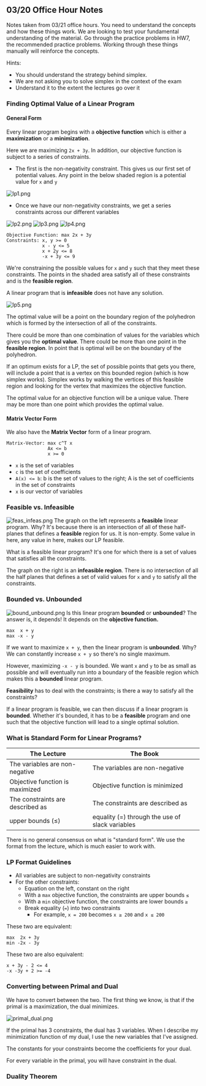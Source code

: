 ## 03/20 Office Hour Notes 
Notes taken from 03/21 office hours. 
You need to understand the concepts and how these things work. We are looking to test your fundamental understanding of the material. Go through the practice problems in HW7, the recommended practice problems. Working through these things manually will reinforce the concepts.

Hints:
- You should understand the strategy behind simplex. 
- We are not asking you to solve simplex in the context of the exam
- Understand it to the extent the lectures go over it

### Finding Optimal Value of a Linear Program
#### General Form
Every linear program begins with a **objective function** which is either a **maximization** or a **minimization**.

Here we are maximizing `2x + 3y`. In addition, our objective function is subject to a series of constraints. 
* The first is the non-negativity constraint. This gives us our first set of potential values. Any point in the below shaded region is a potential value for `x` and `y`

![lp1.png](imgs/lp1.png)

* Once we have our non-negativity constraints, we get a series constraints across our different variables

![lp2.png](imgs/lp2.png)
![lp3.png](imgs/lp3.png)
![lp4.png](imgs/lp4.png)

```
Objective Function: max 2x + 3y
Constraints: x, y >= 0
             x - y <= 5
             x + 2y <= 8
             -x + 3y <= 9
```
We're constraining the possible values for `x` and `y` such that they meet these constraints. The points in the shaded area satisfy all of these constraints and is the **feasible region**.

A linear program that is **infeasible** does not have any solution.

![lp5.png](imgs/lp5.png)

The optimal value will be a point on the boundary region of the polyhedron which is formed by the intersection of all of the constraints.

There could be more than one combination of values for the variables which gives you the **optimal value**. There could be more than one point in the **feasible region**. In point that is optimal will be on the boundary of the polyhedron.

If an optimum exists for a LP, the set of possible points that gets you there, will include a point that is a vertex on this bounded region (which is how simplex works). Simplex works by walking the vertices of this feasible region and looking for the vertex that maximizes the objective function. 

The optimal value for an objective function will be a unique value. There may be more than one point which provides the optimal value. 

#### Matrix Vector Form
We also have the **Matrix Vector** form of a linear program.
```
Matrix-Vector: max c^T x
               Ax <= b
               x >= 0
```
* `x` is the set of variables
* `c` is the set of coefficients 
* `A(x) <= b`: b is the set of values to the right; A is the set of coefficients in the set of constraints
* `x` is our vector of variables

### Feasible vs. Infeasible 
![feas_infeas.png](imgs/feas_infeas.png)
The graph on the left represents a **feasible** linear program. Why? It's because there is an intersection of all of these half-planes that defines a **feasible** region for us. It is non-empty. Some value in here, any value in here, makes our LP feasible. 

What is a feasible linear program? It's one for which there is a set of values that satisfies all the constraints.

The graph on the right is an **infeasible region**. There is no intersection of all the half planes that defines a set of valid values for `x` and `y` to satisfy all the constraints.

### Bounded vs. Unbounded
![bound_unbound.png](imgs/bound_unbound.png)
Is this linear program **bounded** or **unbounded**? The answer is, it depends! It depends on the **objective function.**
```
max  x + y
max -x - y
```
If we want to maximize `x + y`, then the linear program is **unbounded**. Why? We can constantly increase `x + y` so there's no single maximum. 

However, maximizing `-x - y` is bounded. We want `x` and `y` to be as small as possible and will eventually run into a boundary of the feasible region which makes this a **bounded** linear program.

**Feasibility** has to deal with the constraints; is there a way to satisfy all the constraints? 

If a linear program is feasible, we can then discuss if a linear program is **bounded**. Whether it's bounded, it has to be a **feasible** program and one such that the objective function will lead to a single optimal solution.

### What is Standard Form for Linear Programs?
| The Lecture                          | The Book                                        |
|--------------------------------------|-------------------------------------------------|
| The variables are non-negative       | The variables are non-negative                  |
| Objective function is maximized      | Objective function is minimized                 |
| The constraints are described as     | The constraints are described as                |
| upper bounds (≤)                     | equality (=) through the use of slack variables |

There is no general consensus on what is "standard form". We use the format from the lecture, which is much easier to work with. 

### LP Format Guidelines
- All variables are subject to non-negativity constraints
- For the other constraints:
  - Equation on the left, constant on the right
  - With a `max` objective function, the constraints are upper bounds `≤`
  - With a `min` objective function, the constraints are lower bounds `≥`
  - Break equality (`=`) into two constraints  
    - For example, `x = 200` becomes `x ≥ 200` and `x ≤ 200`

These two are equivalent:
```
max  2x + 3y
min -2x - 3y
```
These two are also equivalent: 
```
x + 3y - 2 <= 4
-x -3y + 2 >= -4
```

### Converting between Primal and Dual
We have to convert between the two. The first thing we know, is that if the primal is a maximization, the dual minimizes. 

![primal_dual.png](imgs/primal_dual.png)

If the primal has 3 constraints, the dual has 3 variables. When I describe my minimization function of my dual, I use the new variables that I've assigned. 

The constants for your constraints become the coefficients for your dual.

For every variable in the primal, you will have constraint in the dual. 
### Duality Theorem